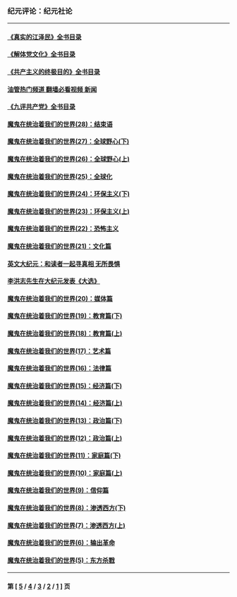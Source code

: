 ### 纪元评论：纪元社论
---
#### [《真实的江泽民》全书目录](../../pages/nsc422/n13721399.md?07230330) 
#### [《解体党文化》全书目录](../../pages/nsc422/n13721157.md?07230330) 
#### [《共产主义的终极目的》全书目录](../../pages/nsc422/n13721048.md?07230330) 
#### [油管热门频道 翻墙必看视频 新闻](ok?07230330)
#### [《九评共产党》全书目录](../../pages/nsc422/n13708085.md?07230330) 
#### [魔鬼在统治着我们的世界(28)：结束语](../../pages/nsc422/n10936246.md?07230330) 
#### [魔鬼在统治着我们的世界(27)：全球野心(下)](../../pages/nsc422/n10928319.md?07230330) 
#### [魔鬼在统治着我们的世界(26)：全球野心(上)](../../pages/nsc422/n10900318.md?07230330) 
#### [魔鬼在统治着我们的世界(25)：全球化](../../pages/nsc422/n10788205.md?07230330) 
#### [魔鬼在统治着我们的世界(24)：环保主义(下)](../../pages/nsc422/n10695307.md?07230330) 
#### [魔鬼在统治着我们的世界(23)：环保主义(上)](../../pages/nsc422/n10688613.md?07230330) 
#### [魔鬼在统治着我们的世界(22)：恐怖主义](../../pages/nsc422/n10614727.md?07230330) 
#### [魔鬼在统治着我们的世界(21)：文化篇](../../pages/nsc422/n10597706.md?07230330) 
#### [英文大纪元：和读者一起寻真相 无所畏惧](../../pages/nsc422/n12542027.md?07230330) 
#### [李洪志先生在大纪元发表《大选》](../../pages/nsc422/n12534746.md?07230330) 
#### [魔鬼在统治着我们的世界(20)：媒体篇](../../pages/nsc422/n10586579.md?07230330) 
#### [魔鬼在统治着我们的世界(19)：教育篇(下)](../../pages/nsc422/n10564808.md?07230330) 
#### [魔鬼在统治着我们的世界(18)：教育篇(上)](../../pages/nsc422/n10526970.md?07230330) 
#### [魔鬼在统治着我们的世界(17)：艺术篇](../../pages/nsc422/n10499093.md?07230330) 
#### [魔鬼在统治着我们的世界(16)：法律篇](../../pages/nsc422/n10485969.md?07230330) 
#### [魔鬼在统治着我们的世界(15)：经济篇(下)](../../pages/nsc422/n10469975.md?07230330) 
#### [魔鬼在统治着我们的世界(14)：经济篇(上)](../../pages/nsc422/n10457370.md?07230330) 
#### [魔鬼在统治着我们的世界(13)：政治篇(下)](../../pages/nsc422/n10448270.md?07230330) 
#### [魔鬼在统治着我们的世界(12)：政治篇(上)](../../pages/nsc422/n10444576.md?07230330) 
#### [魔鬼在统治着我们的世界(11)：家庭篇(下)](../../pages/nsc422/n10440961.md?07230330) 
#### [魔鬼在统治着我们的世界(10)：家庭篇(上)](../../pages/nsc422/n10435448.md?07230330) 
#### [魔鬼在统治着我们的世界(9)：信仰篇](../../pages/nsc422/n10432159.md?07230330) 
#### [魔鬼在统治着我们的世界(8)：渗透西方(下)](../../pages/nsc422/n10429603.md?07230330) 
#### [魔鬼在统治着我们的世界(7)：渗透西方(上)](../../pages/nsc422/n10426013.md?07230330) 
#### [魔鬼在统治着我们的世界(6)：输出革命](../../pages/nsc422/n10421536.md?07230330) 
#### [魔鬼在统治着我们的世界(5)：东方杀戮](../../pages/nsc422/n10417707.md?07230330) 

---
#### 第 [ [5](./5.md?07230330) / [4](./4.md?07230330) / [3](./3.md?07230330) / [2](./2.md?07230330) / [1](./1.md?07230330) ] 页
